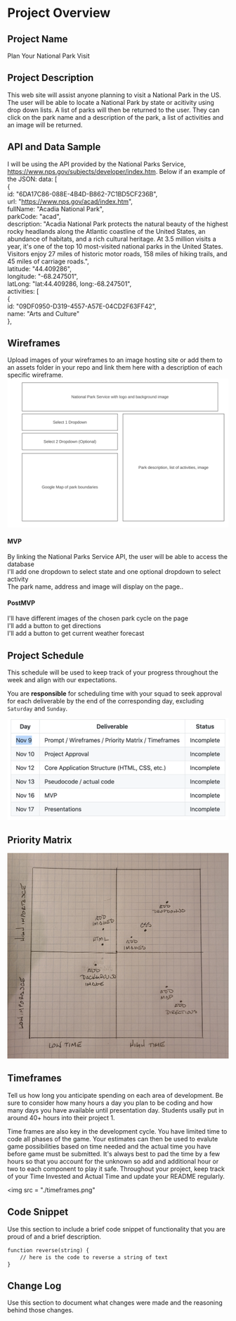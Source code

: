 # Project Overview

## Project Name

Plan Your National Park Visit


## Project Description

This web site will assist anyone planning to visit a National Park in the US.  The user will be able to locate a National Park by state or acitivity using drop down lists.  A list of parks will then be returned to the user.  They can click on the park name and a description of the park, a list of activities and an image will be returned. 


## API and Data Sample

I will be using the API provided by the National Parks Service, https://www.nps.gov/subjects/developer/index.htm.  Below if an example of the JSON:
data: [  
{  
id: "6DA17C86-088E-4B4D-B862-7C1BD5CF236B",  
url: "https://www.nps.gov/acad/index.htm",  
fullName: "Acadia National Park",  
parkCode: "acad",  
description: "Acadia National Park protects the natural beauty of the highest rocky headlands along the Atlantic coastline of the United States, an abundance of habitats, and a rich cultural heritage. At 3.5 million visits a year, it's one of the top 10 most-visited national parks in the United States. Visitors enjoy 27 miles of historic motor roads, 158 miles of hiking trails, and 45 miles of carriage roads.",  
latitude: "44.409286",  
longitude: "-68.247501",  
latLong: "lat:44.409286, long:-68.247501",  
activities: [  
{  
id: "09DF0950-D319-4557-A57E-04CD2F63FF42",  
name: "Arts and Culture"  
},  


## Wireframes

Upload images of your wireframes to an image hosting site or add them to an assets folder in your repo and link them here with a description of each specific wireframe.
<img src= "./wireframe.png"/>


#### MVP 
By linking the National Parks Service API, the user will be able to access the database  
I'll add one dropdown to select state and one optional dropdown to select activity  
The park name, address and image will display on the page..



#### PostMVP  
I'll have different images of the chosen park cycle on the page  
I'll add a button to get directions  
I'll add a button to get current weather forecast  


## Project Schedule

This schedule will be used to keep track of your progress throughout the week and align with our expectations.  

You are **responsible** for scheduling time with your squad to seek approval for each deliverable by the end of the corresponding day, excluding `Saturday` and `Sunday`.

<img src = "./schedule.png">


## Priority Matrix

<img src = "./matrix.jpg">


## Timeframes

Tell us how long you anticipate spending on each area of development. Be sure to consider how many hours a day you plan to be coding and how many days you have available until presentation day. Students usally put in around 40+ hours into their project 1.

Time frames are also key in the development cycle.  You have limited time to code all phases of the game.  Your estimates can then be used to evalute game possibilities based on time needed and the actual time you have before game must be submitted. It's always best to pad the time by a few hours so that you account for the unknown so add and additional hour or two to each component to play it safe. Throughout your project, keep track of your Time Invested and Actual Time and update your README regularly.

<img src = "./timeframes.png"

## Code Snippet

Use this section to include a brief code snippet of functionality that you are proud of and a brief description.  

```
function reverse(string) {
	// here is the code to reverse a string of text
}
```

## Change Log
 Use this section to document what changes were made and the reasoning behind those changes.
